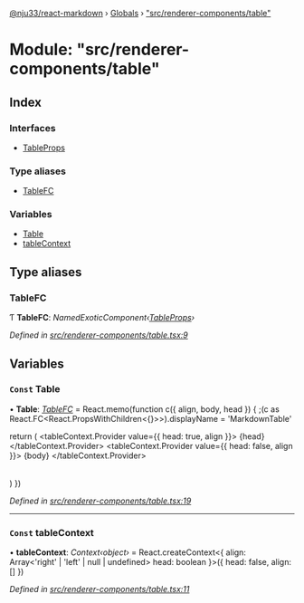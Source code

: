 [@nju33/react-markdown](../README.md) › [Globals](../globals.md) › ["src/renderer-components/table"](_src_renderer_components_table_.md)

# Module: "src/renderer-components/table"

## Index

### Interfaces

* [TableProps](../interfaces/_src_renderer_components_table_.tableprops.md)

### Type aliases

* [TableFC](_src_renderer_components_table_.md#tablefc)

### Variables

* [Table](_src_renderer_components_table_.md#const-table)
* [tableContext](_src_renderer_components_table_.md#const-tablecontext)

## Type aliases

###  TableFC

Ƭ **TableFC**: *NamedExoticComponent‹[TableProps](../interfaces/_src_renderer_components_table_.tableprops.md)›*

*Defined in [src/renderer-components/table.tsx:9](https://github.com/nju33/react-markdown/blob/3861cd2/src/renderer-components/table.tsx#L9)*

## Variables

### `Const` Table

• **Table**: *[TableFC](_src_renderer_components_table_.md#tablefc)* = React.memo(function c({ align, body, head }) {
  ;(c as React.FC<React.PropsWithChildren<{}>>).displayName = 'MarkdownTable'

  return (
    <table className="md__table">
      <thead className="md__table-head">
        <tableContext.Provider value={{ head: true, align }}>
          {head}
        </tableContext.Provider>
      </thead>
      <tbody className="md__table-body">
        <tableContext.Provider value={{ head: false, align }}>
          {body}
        </tableContext.Provider>
      </tbody>
    </table>
  )
})

*Defined in [src/renderer-components/table.tsx:19](https://github.com/nju33/react-markdown/blob/3861cd2/src/renderer-components/table.tsx#L19)*

___

### `Const` tableContext

• **tableContext**: *Context‹object›* = React.createContext<{
  align: Array<'right' | 'left' | null | undefined>
  head: boolean
}>({
  head: false,
  align: []
})

*Defined in [src/renderer-components/table.tsx:11](https://github.com/nju33/react-markdown/blob/3861cd2/src/renderer-components/table.tsx#L11)*

